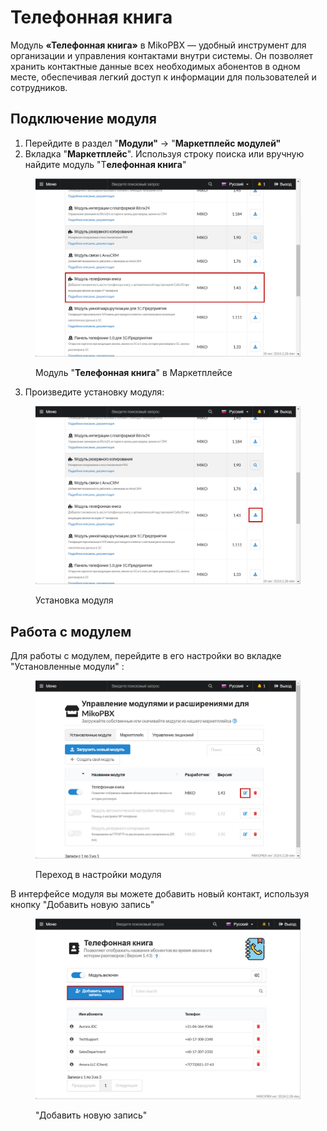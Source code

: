 # Телефонная книга

Модуль **«Телефонная книга»** в MikoPBX — удобный инструмент для организации и управления контактами внутри системы. Он позволяет хранить контактные данные всех необходимых абонентов в одном месте, обеспечивая легкий доступ к информации для пользователей и сотрудников.

## Подключение модуля

1. Перейдите в раздел "**Модули"** -> "**Маркетплейс модулей"**
2. Вкладка "**Маркетплейс**". Используя строку поиска или вручную найдите модуль "Т**елефонная книга**"

<figure><img src="../../.gitbook/assets/moduleitself.jpg" alt=""><figcaption><p>Модуль "<strong>Телефонная книга</strong>" в Маркетплейсе</p></figcaption></figure>

3. Произведите установку модуля:

<figure><img src="../../.gitbook/assets/installationOfModule.jpg" alt=""><figcaption><p>Установка модуля</p></figcaption></figure>

## Работа с модулем

Для работы с модулем, перейдите в его настройки во вкладке "Установленные модули" :

<figure><img src="../../.gitbook/assets/settingsOfModule.jpg" alt=""><figcaption><p>Переход в настройки модуля</p></figcaption></figure>

В интерфейсе модуля вы можете добавить новый контакт, используя кнопку "Добавить новую запись"

<figure><img src="../../.gitbook/assets/newClientBase.jpg" alt=""><figcaption><p>"Добавить новую запись"</p></figcaption></figure>
